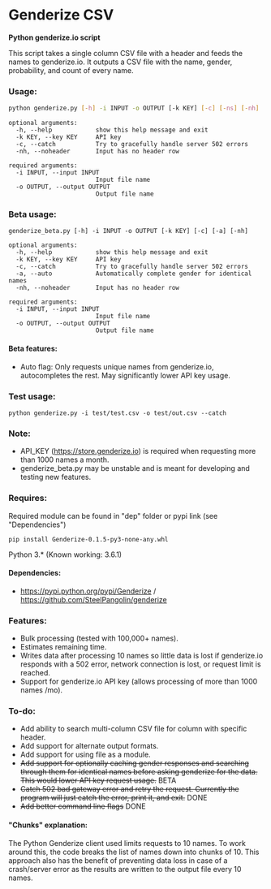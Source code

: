 # Genderize CSV

**Python genderize.io script**

This script takes a single column CSV file with a header and feeds the names to genderize.io. It outputs a CSV file with the name, gender, probability, and count of every name.

### Usage:
```sh
python genderize.py [-h] -i INPUT -o OUTPUT [-k KEY] [-c] [-ns] [-nh]
```

```
optional arguments:
  -h, --help            show this help message and exit
  -k KEY, --key KEY     API key
  -c, --catch           Try to gracefully handle server 502 errors
  -nh, --noheader       Input has no header row

required arguments:
  -i INPUT, --input INPUT
                        Input file name
  -o OUTPUT, --output OUTPUT
                        Output file name
```

### Beta usage:
```
genderize_beta.py [-h] -i INPUT -o OUTPUT [-k KEY] [-c] [-a] [-nh]
```

```
optional arguments:
  -h, --help            show this help message and exit
  -k KEY, --key KEY     API key
  -c, --catch           Try to gracefully handle server 502 errors
  -a, --auto            Automatically complete gender for identical names
  -nh, --noheader       Input has no header row

required arguments:
  -i INPUT, --input INPUT
                        Input file name
  -o OUTPUT, --output OUTPUT
                        Output file name
```

#### Beta features:
- Auto flag: Only requests unique names from genderize.io, autocompletes the rest. May significantly lower API key usage.

### Test usage:
```
python genderize.py -i test/test.csv -o test/out.csv --catch
```

### Note:
- API_KEY (https://store.genderize.io) is required when requesting more than 1000 names a month.
- genderize_beta.py may be unstable and is meant for developing and testing new features.

### Requires:
Required module can be found in "dep" folder or pypi link (see "Dependencies")
```
pip install Genderize-0.1.5-py3-none-any.whl
```
Python 3.* (Known working: 3.6.1)

#### Dependencies:
- https://pypi.python.org/pypi/Genderize / https://github.com/SteelPangolin/genderize

### Features:
- Bulk processing (tested with 100,000+ names).
- Estimates remaining time.
- Writes data after processing 10 names so little data is lost if genderize.io responds with a 502 error, network connection is lost, or request limit is reached.
- Support for genderize.io API key (allows processing of more than 1000 names /mo).

### To-do:
- Add ability to search multi-column CSV file for column with specific header.
- Add support for alternate output formats.
- Add support for using file as a module.
- ~~Add support for optionally caching gender responses and searching through them for identical names before asking genderize for the data. This would lower API key request usage.~~ BETA
- ~~Catch 502 bad gateway error and retry the request. Currently the program will just catch the error, print it, and exit.~~ DONE
- ~~Add better command line flags~~ DONE


#### "Chunks" explanation:
The Python Genderize client used limits requests to 10 names. To work around this, the code breaks the list of names down into chunks of 10. This approach also has the benefit of preventing data loss in case of a crash/server error as the results are written to the output file every 10 names.

